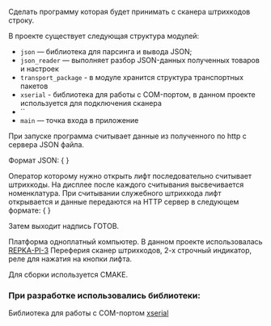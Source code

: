 
Сделать программу которая будет принимать с сканера штрихкодов строку. 

В проекте существует следующая структура модулей:

- `json` — библиотека для парсинга и вывода JSON;
- `json_reader` — выполняет разбор JSON-данных полученных товаров и настроек 
- `transport_package` - в модуле хранится структура транспортных пакетов
- `xserial` - библиотека для работы с COM-портом, в данном проекте используется для подключения сканера
- ``
- `main` — точка входа в приложение

При запуске программа считывает данные из полученного по http с сервера JSON файла.

Формат JSON:
	{
	}

Оператор которому нужно открыть лифт последовательно считывает штрихкоды.
На дисплее после каждого считывания высвечивается номенклатура.
При считывании служебного штрихкода лифт открывается и данные передаются на HTTP сервер в следующем формате:
	{
	}

Затем выходит надпись ГОТОВ.

Платформа одноплатный компьютер. В данном проекте использовалась [REPKA-PI-3](https://repka-pi.ru/)
Переферия сканер штрихкодов, 2-х строчный индикатор, реле для нажатия на кнопки лифта.

Для сборки используется CMAKE.

### При разработке использовались библиотеки:
Библиотека для работы с COM-портом [xserial](https://gith11ub.com/NewYaroslav/xserial/tree/master)
